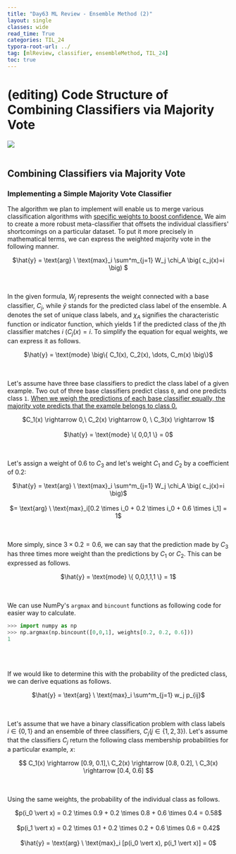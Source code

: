```yaml
---
title: "Day63 ML Review - Ensemble Method (2)"
layout: single
classes: wide
read_time: True
categories: TIL_24
typora-root-url: ../
tag: [mlReview, classifier, ensembleMethod, TIL_24]
toc: true 
---
```


# (editing) Code Structure of Combining Classifiers via Majority Vote

<img src="/blog/images/2024-08-27-TIL24_Day63/B22A3978-95B2-4AA4-896C-5EB24C90A19B.jpeg"><br><br>

## Combining Classifiers via Majority Vote

### Implementing a Simple Majority Vote Classifier

The algorithm we plan to implement will enable us to merge various classification algorithms with <u>specific weights to boost confidence.</u> We aim to create a more robust meta-classifier that offsets the individual classifiers' shortcomings on a particular dataset. To put it more precisely in mathematical terms, we can express the weighted majority vote in the following manner.

<center>
  $\hat{y} = \text{arg} \ \text{max}_i \sum^m_{j=1} W_j \chi_A \big( c_j(x)=i \big) $ <br><Br><br>
</center>

In the given formula, $W_j$ represents the weight connected with a base classifier, $C_j$, while $\hat{y}$ stands for the predicted class label of the ensemble. A denotes the set of unique class labels, and $\chi_A$ signifies the characteristic function or indicator function, which yields 1 if the predicted class of the $j$th classifier matches $i$ ($C_j(x)=i$. To simplify the equation for equal weights, we can express it as follows.

<center>
  $\hat{y} = \text{mode} \big\{ C_1(x), C_2(x), \dots, C_m(x) \big\}$ <br><br><br>
</center>



Let's assume have three base classifiers to predict the class label of a given example. Two out of three base classifiers predict class `0`, and one predicts class `1`. <u>When we weigh the predictions of each base classifier equally, the majority vote predicts that the example belongs to class 0.</u>

<center>
  $C_1(x) \rightarrow 0,\ C_2(x) \rightarrow 0, \ C_3(x) \rightarrow 1$ <br><br>
  $\hat{y} = \text{mode} \{ 0,0,1 \} = 0$ <br><br><br>
</center>

Let's assign a weight of 0.6 to $C_3$ and let's weight $C_1$ and $C_2$ by a coefficient of 0.2:

<center>
  $\hat{y} = \text{arg} \ \text{max}_i \sum^m_{j=1} W_j \chi_A \big( c_j(x)=i \big)$ <br>
  <Br>
  $= \text{arg} \ \text{max}_i[0.2 \times i_0 + 0.2 \times i_0 + 0.6 \times i_1] = 1$ <br><br><br>
</center>



More simply, since $3 \times 0.2 = 0.6$, we can say that the prediction made by $C_3$ has three times more weight than the predictions by $C_1$ or $C_2$. This can be expressed as follows.

<center>
    $\hat{y} = \text{mode} \{ 0,0,1,1,1 \} = 1$ <br><br><br>
</center>

We can use NumPy's `argmax` and `bincount` functions as following code for easier way to calculate.

```python
>>> import numpy as np
>>> np.argmax(np.bincount([0,0,1], weights[0.2, 0.2, 0.6]))
1
```

<br><Br>

If we would like to determine this with the probability of the predicted class, we can derive equations as follows. 

  <center>
    $\hat{y} = \text{arg} \ \text{max}_i \sum^m_{j=1} w_j p_{ij}$ <br><br><Br>
  </center>





Let's assume that we have a binary classification problem with class labels $i \in \{0,1 \}$ and an ensemble of three classifiers, $C_j (j \in \{ 1,2,3\})$. Let's assume that the classifiers $C_j$ return the following class membership probabilities for a particular example, $x$:

<center>
  $$
  C_1(x) \rightarrow [0.9, 0.1],\ C_2(x) \rightarrow [0.8, 0.2], \ C_3(x) \rightarrow [0.4, 0.6] 
  $$ <br><br><br>
</center>



Using the same weights, the probability of the individual class as follows.

<center>
  $p(i_0 \vert x) = 0.2 \times 0.9 + 0.2 \times 0.8 + 0.6 \times 0.4 = 0.58$ <Br><Br>
  $p(i_1 \vert x) = 0.2 \times 0.1 + 0.2 \times 0.2 + 0.6 \times 0.6 = 0.42$ <br><br>
  $\hat{y} = \text{arg} \ \text{max}_i [p(i_0 \vert x), p(i_1 \vert x)] = 0$ <br><Br><br>
</center>











<br>
